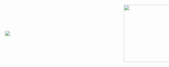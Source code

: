 <div style="height: 100vh; width: 100vw; display: flex; flex-direction: row; flex-wrap: wrap; justify-content: space-around;">
  <img src="https://github-readme-stats.vercel.app/api/top-langs/?username=chris39704&langs_count=8&layout=compact" style="flex: 0 1 auto; align-self: center;" />
  <img src="https://github-readme-stats.vercel.app/api?username=chris39704&show_icons=true&theme=highcontrast&count_private=true&title_color=f59700&bg_color=0f1021&icon_color=00899e" style="flex: 0 1 auto; align-self: center;" height="190px" /> 
</div>
  
<!-- dark, merko, highcontrast -->
<!--
**Chris39704/Chris39704** is a ✨ _special_ ✨ repository because its `README.md` (this file) appears on your GitHub profile.

Here are some ideas to get you started:

- 🔭 I’m currently working on ...
- 🌱 I’m currently learning ...
- 👯 I’m looking to collaborate on ...
- 🤔 I’m looking for help with ...
- 💬 Ask me about ...
- 📫 How to reach me: ...
- 😄 Pronouns: ...
- ⚡ Fun fact: ...
-->

